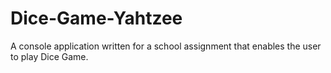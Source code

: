 # Dice-Game-Yahtzee
A console application written for a school assignment that enables the user to play Dice Game.
